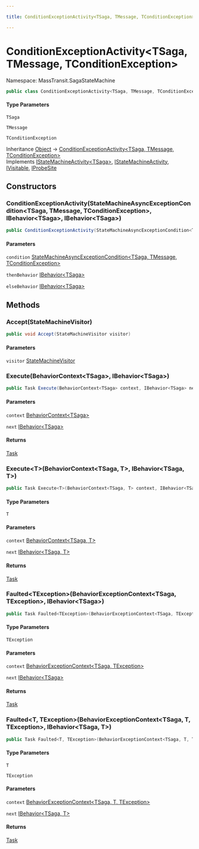 ```yaml
---

title: ConditionExceptionActivity<TSaga, TMessage, TConditionException>

---
```


# ConditionExceptionActivity\<TSaga, TMessage, TConditionException\>

Namespace: MassTransit.SagaStateMachine

```csharp
public class ConditionExceptionActivity<TSaga, TMessage, TConditionException> : IStateMachineActivity<TSaga>, IStateMachineActivity, IVisitable, IProbeSite
```

#### Type Parameters

`TSaga`<br/>

`TMessage`<br/>

`TConditionException`<br/>

Inheritance [Object](https://learn.microsoft.com/en-us/dotnet/api/system.object) → [ConditionExceptionActivity\<TSaga, TMessage, TConditionException\>](../masstransit-sagastatemachine/conditionexceptionactivity-3)<br/>
Implements [IStateMachineActivity\<TSaga\>](../../masstransit-abstractions/masstransit/istatemachineactivity-1), [IStateMachineActivity](../../masstransit-abstractions/masstransit/istatemachineactivity), [IVisitable](../../masstransit-abstractions/masstransit/ivisitable), [IProbeSite](../../masstransit-abstractions/masstransit/iprobesite)

## Constructors

### **ConditionExceptionActivity(StateMachineAsyncExceptionCondition\<TSaga, TMessage, TConditionException\>, IBehavior\<TSaga\>, IBehavior\<TSaga\>)**

```csharp
public ConditionExceptionActivity(StateMachineAsyncExceptionCondition<TSaga, TMessage, TConditionException> condition, IBehavior<TSaga> thenBehavior, IBehavior<TSaga> elseBehavior)
```

#### Parameters

`condition` [StateMachineAsyncExceptionCondition\<TSaga, TMessage, TConditionException\>](../../masstransit-abstractions/masstransit/statemachineasyncexceptioncondition-3)<br/>

`thenBehavior` [IBehavior\<TSaga\>](../../masstransit-abstractions/masstransit/ibehavior-1)<br/>

`elseBehavior` [IBehavior\<TSaga\>](../../masstransit-abstractions/masstransit/ibehavior-1)<br/>

## Methods

### **Accept(StateMachineVisitor)**

```csharp
public void Accept(StateMachineVisitor visitor)
```

#### Parameters

`visitor` [StateMachineVisitor](../../masstransit-abstractions/masstransit/statemachinevisitor)<br/>

### **Execute(BehaviorContext\<TSaga\>, IBehavior\<TSaga\>)**

```csharp
public Task Execute(BehaviorContext<TSaga> context, IBehavior<TSaga> next)
```

#### Parameters

`context` [BehaviorContext\<TSaga\>](../../masstransit-abstractions/masstransit/behaviorcontext-1)<br/>

`next` [IBehavior\<TSaga\>](../../masstransit-abstractions/masstransit/ibehavior-1)<br/>

#### Returns

[Task](https://learn.microsoft.com/en-us/dotnet/api/system.threading.tasks.task)<br/>

### **Execute\<T\>(BehaviorContext\<TSaga, T\>, IBehavior\<TSaga, T\>)**

```csharp
public Task Execute<T>(BehaviorContext<TSaga, T> context, IBehavior<TSaga, T> next)
```

#### Type Parameters

`T`<br/>

#### Parameters

`context` [BehaviorContext\<TSaga, T\>](../../masstransit-abstractions/masstransit/behaviorcontext-2)<br/>

`next` [IBehavior\<TSaga, T\>](../../masstransit-abstractions/masstransit/ibehavior-2)<br/>

#### Returns

[Task](https://learn.microsoft.com/en-us/dotnet/api/system.threading.tasks.task)<br/>

### **Faulted\<TException\>(BehaviorExceptionContext\<TSaga, TException\>, IBehavior\<TSaga\>)**

```csharp
public Task Faulted<TException>(BehaviorExceptionContext<TSaga, TException> context, IBehavior<TSaga> next)
```

#### Type Parameters

`TException`<br/>

#### Parameters

`context` [BehaviorExceptionContext\<TSaga, TException\>](../../masstransit-abstractions/masstransit/behaviorexceptioncontext-2)<br/>

`next` [IBehavior\<TSaga\>](../../masstransit-abstractions/masstransit/ibehavior-1)<br/>

#### Returns

[Task](https://learn.microsoft.com/en-us/dotnet/api/system.threading.tasks.task)<br/>

### **Faulted\<T, TException\>(BehaviorExceptionContext\<TSaga, T, TException\>, IBehavior\<TSaga, T\>)**

```csharp
public Task Faulted<T, TException>(BehaviorExceptionContext<TSaga, T, TException> context, IBehavior<TSaga, T> next)
```

#### Type Parameters

`T`<br/>

`TException`<br/>

#### Parameters

`context` [BehaviorExceptionContext\<TSaga, T, TException\>](../../masstransit-abstractions/masstransit/behaviorexceptioncontext-3)<br/>

`next` [IBehavior\<TSaga, T\>](../../masstransit-abstractions/masstransit/ibehavior-2)<br/>

#### Returns

[Task](https://learn.microsoft.com/en-us/dotnet/api/system.threading.tasks.task)<br/>
